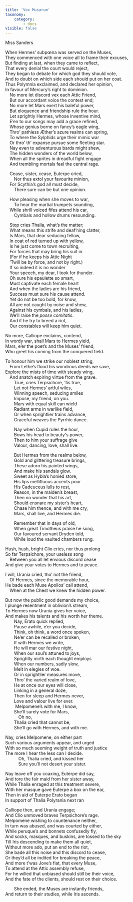```yaml
---
title: 'Vox Musarum'
taxonomy:
    category:
        - docs
visible: false
---
```


<div class="author">Miss Sanders</div>

When Hermes’ subpœna was served on the Muses,  
They commenced with one voice all to frame their excuses,  
But finding at last, when they came to reflect,  
That every denial the court would reject,  
They began to debate for which god they should vote,  
And to doubt on which side each should put on her coat.  
Thus Polymnia exclaimed, and declared her opinion,  
In favour of Mercury’s right to dominion.  
&emsp;No more let discord vex each Attic Friend,  
&emsp;But our accordant voice the contest end;  
&emsp;No more let Mars exert his baleful power,  
&emsp;But eloquence and friendship rule the hour.  
&emsp;Let sprightly Hermes, whose inventive mind,  
&emsp;E’en to our songs may add a grace refined,  
&emsp;Whose genius borne on fancy’s eagle wing,  
&emsp;Thro’ pathless Æther’s azure realms can spring,  
&emsp;To where the Sylphids urge their mimic war  
&emsp;Or thro’ th’ expanse pursue some fleeting star.  
&emsp;Nay even to adventurous bards might shew,  
&emsp;The hidden wonders of the world below,  
&emsp;When all the sprites in dreadful fight engage  
&emsp;And trembling mortals feel the central rage.  

&emsp;Cease, sister, cease, Euterpe cried,  
&emsp;&emsp;Nor thus extol your favourite minion,  
&emsp;For Scythia’s god all must decide,  
&emsp;&emsp;There sure can be but one opinion.  

&emsp;How pleasing when she moves to war,  
&emsp;&emsp;To hear the martial trumpets sounding,  
&emsp;While shrill voiced fifes attend his car,  
&emsp;&emsp;Cymbals and hollow drums resounding.  

&emsp;Stop cries Thalia, what’s the matter;  
&emsp;What means this strife and deaf’ning clatter,  
&emsp;Is Mars, that dear seducing fellow,  
&emsp;In coat of red turned up with yellow,  
&emsp;Is he just come to town recruiting,  
&emsp;For forces that may bring his suit in.  
&emsp;(For if he keeps his Attic Night  
&emsp;’Twill be by force, and not by right.)  
&emsp;If so indeed it is no wonder  
&emsp;Your speech, my dear, I took for thunder.  
&emsp;Oh sure his epaulette so smart,  
&emsp;Must captivate each female heart  
&emsp;And when the ladies are his friend,  
&emsp;Success must sure his cause attend.  
&emsp;Yet do not be too bold, for know,  
&emsp;All are not caught by noise and shew,  
&emsp;Against his cymbals, and his ladies,  
&emsp;We’ll raise the *posse comitatis*.  
&emsp;And if he try to breed a riot,  
&emsp;Our constables will keep him quiet.  
  
No more, Calliope exclaims, contend,  
In wordy war, shall Mars to Hermes yield,  
Mars, e’er the poet’s and the Muses’ friend,  
Who greet his coming from the conquered field.  
 
To honour him we strike our noblest string,  
&emsp;From Lethe’s flood his wondrous deeds we save,  
Explore the mists of time with steady wing,  
&emsp;And snatch expiring virtue from the grave.  
&emsp;&emsp;True, cries Terpsichore, ’tis true,  
&emsp;&emsp;Let not Hermes’ artful wiles,  
&emsp;&emsp;Winning speech, seducing smiles  
&emsp;&emsp;Impose, my friend, on you.  
&emsp;&emsp;Mars with equal skill can wield  
&emsp;&emsp;Radiant arms in warlike field,  
&emsp;&emsp;Or when sprightlier trains advance,  
&emsp;&emsp;Graceful weaves the Pyrrhic dance.  

&emsp;&emsp;Nay when Cupid rules the hour,  
&emsp;&emsp;Bows his head to beauty's power,  
&emsp;&emsp;Then to him your suffrage give  
&emsp;&emsp;Valour, dancing, love, shall live.  
    
&emsp;&emsp;But Hermes from the realms below,  
&emsp;&emsp;Gold and glittering treasure brings,  
&emsp;&emsp;These adorn his painted wings,  
&emsp;&emsp;And make his sandals glow.  
&emsp;&emsp;Sweet as Hybla’s honied store,  
&emsp;&emsp;His lips mellifluous accents pour  
&emsp;&emsp;His Cadeuceus lulls to rest,  
&emsp;&emsp;Reason, in the maiden’s breast,  
&emsp;&emsp;Then no wonder that his art,  
&emsp;&emsp;Should ensnare my sister’s heart,  
&emsp;&emsp;Chase him thence, and with me cry,  
&emsp;&emsp;Mars, shall live, and Hermes die.  
  
&emsp;&emsp;Remember that in days of old,  
&emsp;&emsp;When great Timotheus praise he sung,  
&emsp;&emsp;Our favoured servant Dryden told,  
&emsp;&emsp;While loud the vaulted chambers rung.  
   
Hush, hush, bright Clio cries, nor thus prolong  
So far Terpsichore, your useless song  
&emsp;Between you all let envious discord cease  
And give your votes to Hermes and to peace.  

I will, Urania cried, tho’ not the friend,  
&emsp;Of Hermes, since the memorable hour,  
He bade each Muse Apollos’ call attend,  
&emsp;When at the Chest we knew the hidden power.  

But now the public good demands my choice,  
I plunge resentment in oblivion’s stream,  
To Hermes now Urania gives her voice,  
And makes his talents and his worth her theme.  
&emsp;&emsp;Nay, Erato quick replied,  
&emsp;&emsp;Pause awhile, e’er you decide,  
&emsp;&emsp;Think, oh think, a word once spoken,  
&emsp;&emsp;Ne’er can be recalled or broken,  
&emsp;&emsp;If with Hermes we write,  
&emsp;&emsp;He will mar our festive night,  
&emsp;&emsp;When our soul’s attuned to joys,  
&emsp;&emsp;Sprightly mirth each thought employs  
&emsp;&emsp;When our numbers, sadly slow,  
&emsp;&emsp;Melt in elegies of woe.  
&emsp;&emsp;Or in sprightlier measures move,  
&emsp;&emsp;Thro’ the varied realm of love,  
&emsp;&emsp;He at once our eyes will close,  
&emsp;&emsp;Linking in a general doze,  
&emsp;&emsp;Then for sleep and Hermes never,  
&emsp;&emsp;Love and valour live for ever.  
&emsp;&emsp; Melpomene’s with me, I know,  
&emsp;&emsp;She’ll surely vote for Mars,  
&emsp;&emsp;&emsp;Oh no,  
&emsp;&emsp;Thalia cried that cannot be,  
&emsp;&emsp;She’ll go with Hermes, and with me.  
  
Nay, cries Melpomene, on either part  
Such various arguments appear, and urged  
With so much seeming weight of truth and justice  
The more I hear the less can I decide.  
&emsp;&emsp;&emsp;Oh, Thalia cried, and kissed her  
&emsp;&emsp;&emsp;Sure you'll not desert your sister.  
    
Nay leave off you coaxing, Euterpe did say,  
And tore the fair maid from her sister away,  
While Thalia enraged at this treatment severe,  
With her masque gave Euterpe a box on the ear,  
Then in aid of Euterpe Erato began  
In support of Thalia Polyrania next ran  

Calliope then, and Urania engage;  
And Clio unmoved braves Terpsichore’s rage.  
Melpomene wishing to countenance neither,  
In turn was abused, and was courted by either,  
While peruque’s and bonnets confusedly fly,  
And socks, masques, and buskins, are tossed to the sky  
Till Iris descending to make them all quiet,  
Without more ado, put an end to the riot,  
She bade all this noise and this discord to cease,  
Or they’d all be indited for breaking the peace,  
And more t’was Jove’s fiat, that every Muse,  
To attend at the Attic assembly refuse,  
For he willed that unbiased should still be their voice,  
And the fate of the clients, should rest on their choice.  

&emsp;&emsp;She ended, the Muses are instantly friends,  
And return to their studies, while Iris ascends.  
